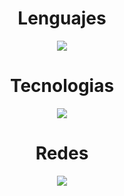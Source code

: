 <div align="center">
    <h1>Lenguajes</h1>
    <p align="center">
      <a href="https://skillicons.dev">
        <img src="https://skillicons.dev/icons?i=py,c,js,html,css" />
      </a>
    </p> 
</div>

<div align="center">
    <h1>Tecnologias</h1>
    <p align="center">
      <a href="https://skillicons.dev">
        <img src="https://skillicons.dev/icons?i=react,django,bootstrap,sass,tailwind" />
      </a>
    </p>  
</div>

<div align="center">
    <h1>Redes</h1>
    <p align="center">
      <a href="https://skillicons.dev">
        <img src="https://skillicons.dev/icons?i=discord,gmail,instagram,linkedin" />
      </a>
    </p>
</div>
